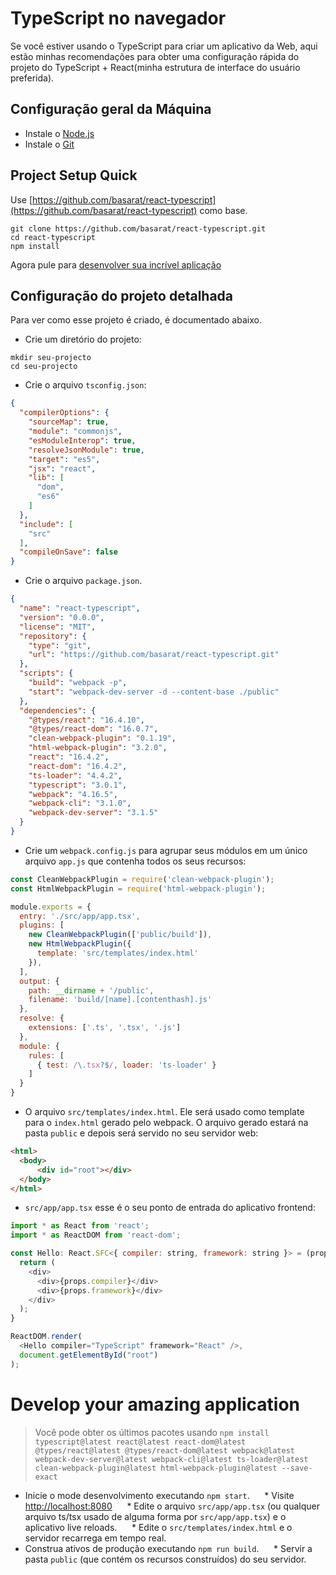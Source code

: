 # TypeScript no navegador

Se você estiver usando o TypeScript para criar um aplicativo da Web, aqui estão minhas recomendações para obter uma configuração rápida do projeto do TypeScript + React(minha estrutura de interface do usuário preferida).

## Configuração geral da Máquina

* Instale o [Node.js](https://nodejs.org/en/download/)
* Instale o [Git](https://git-scm.com/downloads)

## Project Setup Quick
Use [https://github.com/basarat/react-typescript](https://github.com/basarat/react-typescript) como base. 

```
git clone https://github.com/basarat/react-typescript.git
cd react-typescript
npm install
```

Agora pule para [desenvolver sua incrível aplicação](#develop-your-amazing-application)

## Configuração do projeto detalhada
Para ver como esse projeto é criado, é documentado abaixo.

* Crie um diretório do projeto:

```
mkdir seu-projecto
cd seu-projecto
```

* Crie o arquivo `tsconfig.json`:

```json
{
  "compilerOptions": {
    "sourceMap": true,
    "module": "commonjs",
    "esModuleInterop": true,
    "resolveJsonModule": true,
    "target": "es5",
    "jsx": "react",
    "lib": [
      "dom",
      "es6"
    ]
  },
  "include": [
    "src"
  ],
  "compileOnSave": false
}
```

* Crie o arquivo `package.json`.

```json
{
  "name": "react-typescript",
  "version": "0.0.0",
  "license": "MIT",
  "repository": {
    "type": "git",
    "url": "https://github.com/basarat/react-typescript.git"
  },
  "scripts": {
    "build": "webpack -p",
    "start": "webpack-dev-server -d --content-base ./public"
  },
  "dependencies": {
    "@types/react": "16.4.10",
    "@types/react-dom": "16.0.7",
    "clean-webpack-plugin": "0.1.19",
    "html-webpack-plugin": "3.2.0",
    "react": "16.4.2",
    "react-dom": "16.4.2",
    "ts-loader": "4.4.2",
    "typescript": "3.0.1",
    "webpack": "4.16.5",
    "webpack-cli": "3.1.0",
    "webpack-dev-server": "3.1.5"
  }
}
```

* Crie um `webpack.config.js` para agrupar seus módulos em um único arquivo `app.js` que contenha todos os seus recursos:

```js
const CleanWebpackPlugin = require('clean-webpack-plugin');
const HtmlWebpackPlugin = require('html-webpack-plugin');

module.exports = {
  entry: './src/app/app.tsx',
  plugins: [
    new CleanWebpackPlugin(['public/build']),
    new HtmlWebpackPlugin({
      template: 'src/templates/index.html'
    }),
  ],
  output: {
    path: __dirname + '/public',
    filename: 'build/[name].[contenthash].js'
  },
  resolve: {
    extensions: ['.ts', '.tsx', '.js']
  },
  module: {
    rules: [
      { test: /\.tsx?$/, loader: 'ts-loader' }
    ]
  }
}
```

* O arquivo `src/templates/index.html`. Ele será usado como template para o `index.html` gerado pelo webpack. O arquivo gerado estará na pasta `public` e depois será servido no seu servidor web: 

```html
<html>
  <body>
      <div id="root"></div>
  </body>
</html>

```

* `src/app/app.tsx` esse é o seu ponto de entrada do aplicativo frontend: 

```js
import * as React from 'react';
import * as ReactDOM from 'react-dom';

const Hello: React.SFC<{ compiler: string, framework: string }> = (props) => {
  return (
    <div>
      <div>{props.compiler}</div>
      <div>{props.framework}</div>
    </div>
  );
}

ReactDOM.render(
  <Hello compiler="TypeScript" framework="React" />,
  document.getElementById("root")
);
```

# Develop your amazing application 

> Você pode obter os últimos pacotes usando `npm install typescript@latest react@latest react-dom@latest @types/react@latest @types/react-dom@latest webpack@latest webpack-dev-server@latest webpack-cli@latest ts-loader@latest clean-webpack-plugin@latest html-webpack-plugin@latest --save-exact`

* Inicie o mode desenvolvimento executando `npm start`.
     * Visite [http://localhost:8080](http://localhost:8080)
     * Edite o arquivo `src/app/app.tsx` (ou qualquer arquivo ts/tsx usado de alguma forma por `src/app/app.tsx`) e o aplicativo live reloads.
     * Edite o `src/templates/index.html` e o servidor recarrega em tempo real.
* Construa ativos de produção executando `npm run build`.
     * Servir a pasta `public` (que contém os recursos construídos) do seu servidor.
